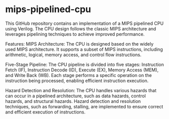 # mips-pipelined-cpu
This GitHub repository contains an implementation of a MIPS pipelined CPU using Verilog. 
The CPU design follows the classic MIPS architecture and leverages pipelining techniques to achieve improved performance.

Features:
MIPS Architecture: The CPU is designed based on the widely used MIPS architecture. It supports a subset of MIPS instructions, including arithmetic, logical, memory access, and control flow instructions.

Five-Stage Pipeline: The CPU pipeline is divided into five stages: Instruction Fetch (IF), Instruction Decode (ID), Execute (EX), Memory Access (MEM), and Write Back (WB). Each stage performs a specific operation on the instruction being processed, enabling efficient instruction execution.

Hazard Detection and Resolution: The CPU handles various hazards that can occur in a pipelined architecture, such as data hazards, control hazards, and structural hazards. Hazard detection and resolution techniques, such as forwarding, stalling, are implemented to ensure correct and efficient execution of instructions.
